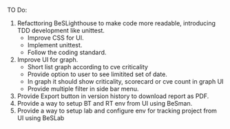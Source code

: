 TO Do:
1. Refacttoring BeSLighthouse to make code more readable, introducing TDD development like unittest.
    - Improve CSS for UI.
    - Implement unittest.
    - Follow the coding standard.
2. Improve UI for graph.
    - Short list graph according to cve criticality
    - Provide option to user to see limitited set of date.
    - In graph it should show criticality, scorecard or cve count in graph UI
    - Provide multiple filter in side bar menu.
3. Provide Export button in version history to download report as PDF.
4. Provide a way to setup BT and RT env from UI using BeSman.
5. Provide a way to setup lab and configure env for tracking project from UI using BeSLab 
